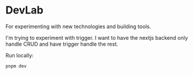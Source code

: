 # DevLab

For experimenting with new technologies and building tools.

I'm trying to experiment with trigger. I want to have the nextjs backend only handle CRUD and have trigger handle the rest.

Run locally:

`pnpm dev`
